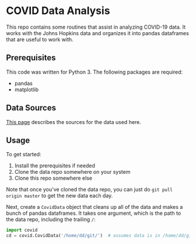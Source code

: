 # COVID Data Analysis

This repo contains some routines that assist in analyzing COVID-19 data.  It works with the Johns Hopkins data and organizes it into pandas dataframes that are useful to work with. 

## Prerequisites

This code was written for Python 3.  The following packages are required:

- pandas
- matplotlib

## Data Sources

[This page](DATA.md) describes the sources for the data used here.

## Usage

To get started:

1.  Install the prerequisites if needed
2.  Clone the data repo somewhere on your system
3.  Clone this repo somewhere else

Note that once you've cloned the data repo, you can just do `git pull origin master` to get the new data each day.

Next, create a `CovidData` object that cleans up all of the data and makes a bunch of pandas dataframes.  It takes one argument, which is the path to the data repo, including the trailing `/`:

```python
import covid
cd = covid.CovidData('/home/dd/git/')  # assumes data is in /home/dd/git/COVID-19...
```


